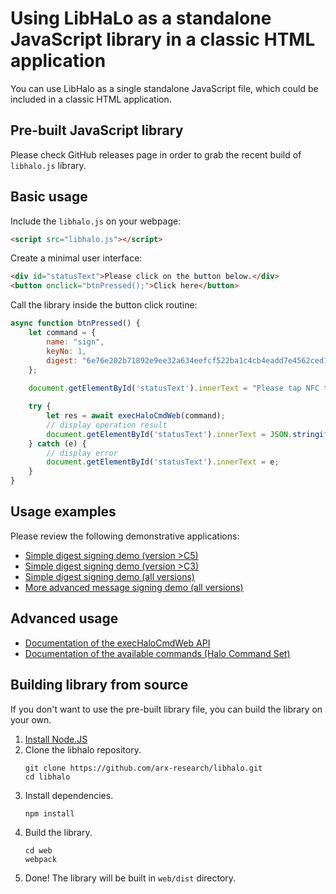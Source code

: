 # Using LibHaLo as a standalone JavaScript library in a classic HTML application

You can use LibHalo as a single standalone JavaScript file, which could be included
in a classic HTML application.

## Pre-built JavaScript library

Please check GitHub releases page in order to grab the recent build of `libhalo.js` library.

## Basic usage

Include the `libhalo.js` on your webpage:

```html
<script src="libhalo.js"></script>
```

Create a minimal user interface:

```html
<div id="statusText">Please click on the button below.</div>
<button onclick="btnPressed();">Click here</button>
```

Call the library inside the button click routine:

```javascript
async function btnPressed() {
    let command = {
        name: "sign",
        keyNo: 1,
        digest: "6e76e202b71892e9ee32a634eefcf522ba1c4cb4eadd7e4562ced1270214c41e"
    };
    
    document.getElementById('statusText').innerText = "Please tap NFC tag to the back of your smartphone...";

    try {
        let res = await execHaloCmdWeb(command);
        // display operation result
        document.getElementById('statusText').innerText = JSON.stringify(res, null, 4);
    } catch (e) {
        // display error
        document.getElementById('statusText').innerText = e;
    }
}
```

## Usage examples

Please review the following demonstrative applications:

* [Simple digest signing demo (version >C5)](/web/examples/simple.html)
* [Simple digest signing demo (version >C3)](/web/examples/compatible-c3.html)
* [Simple digest signing demo (all versions)](/web/examples/compatible-c1.html)
* [More advanced message signing demo (all versions)](/web/examples/demo.html)

## Advanced usage

* [Documentation of the execHaloCmdWeb API](/docs/api-exec-cmd-web.md)
* [Documentation of the available commands (Halo Command Set)](/docs/halo-command-set.md)

## Building library from source

If you don't want to use the pre-built library file, you can build the library on your own.

1. [Install Node.JS](https://nodejs.org/en/download/)
2. Clone the libhalo repository.
   ```
   git clone https://github.com/arx-research/libhalo.git
   cd libhalo
   ```
3. Install dependencies.
   ```
   npm install
   ```
4. Build the library.
   ```
   cd web
   webpack
   ```
5. Done! The library will be built in `web/dist` directory.
